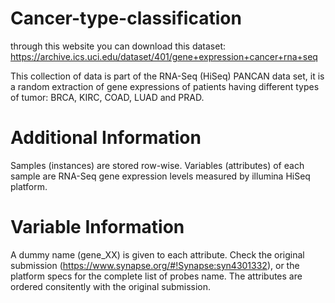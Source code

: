 # Cancer-type-classification

through this website you can download this dataset:
https://archive.ics.uci.edu/dataset/401/gene+expression+cancer+rna+seq

This collection of data is part of the RNA-Seq (HiSeq) PANCAN data set, it is a random extraction of gene expressions of patients having different types of tumor: BRCA, KIRC, COAD, LUAD and PRAD.

# Additional Information

Samples (instances) are stored row-wise. Variables (attributes) of each sample are RNA-Seq gene expression levels measured by illumina HiSeq platform.

# Variable Information

A dummy name (gene_XX) is given to each attribute. Check the original submission (https://www.synapse.org/#!Synapse:syn4301332), or the platform specs for the complete list of probes name. The attributes are ordered consitently with the original submission.
